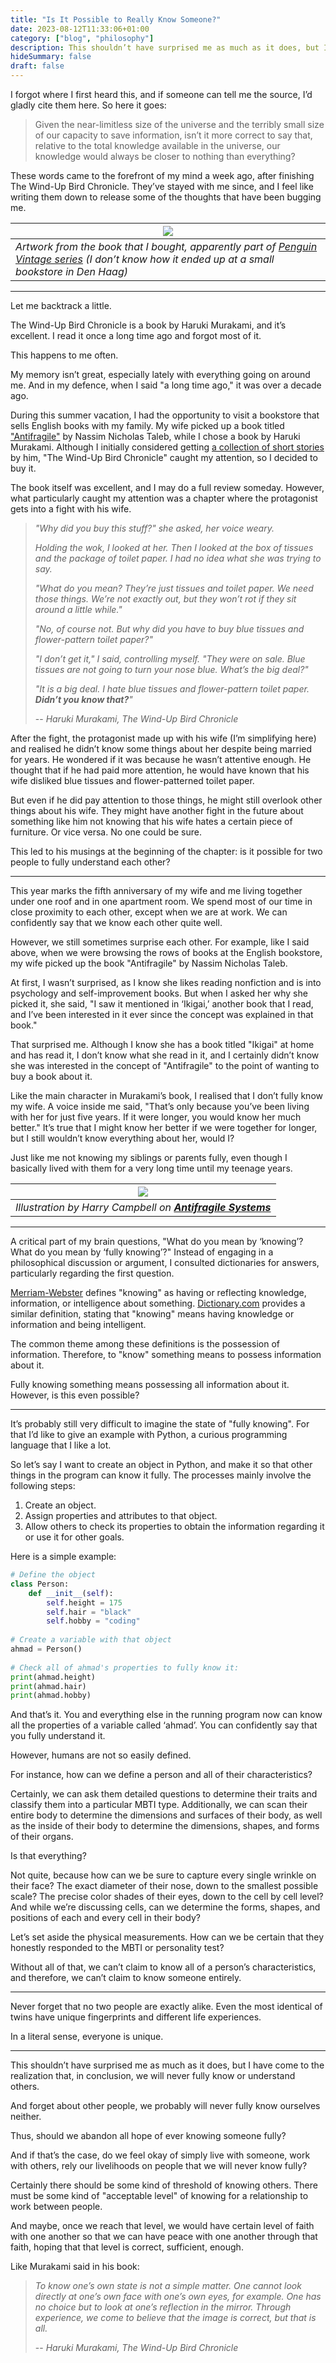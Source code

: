 ```yaml
---
title: "Is It Possible to Really Know Someone?"
date: 2023-08-12T11:33:06+01:00
category: ["blog", "philosophy"]
description: This shouldn’t have surprised me as much as it does, but I have come to the realization that, in conclusion, we will never fully know or understand others or even ourselves.
hideSummary: false
draft: false
---
```


I forgot where I first heard this, and if someone can tell me the source, I’d
gladly cite them here. So here it goes:

> Given the near-limitless size of the universe and the terribly small size of
> our capacity to save information, isn’t it more correct to say that, relative
> to the total knowledge available in the universe, our knowledge would always
> be closer to nothing than everything?

These words came to the forefront of my mind a week ago, after finishing The
Wind-Up Bird Chronicle. They’ve stayed with me since, and I feel like writing
them down to release some of the thoughts that have been bugging me.

| ![](/assets/img/to-really-know-someone/img01.jpg) |
| --- |
| *Artwork from the book that I bought, apparently part of [Penguin Vintage series](https://shop.penguin.co.uk/products/the-wind-up-bird-chronicle-vintage1) (I don’t know how it ended up at a small bookstore in Den Haag)* |

---

Let me backtrack a little.

The Wind-Up Bird Chronicle is a book by Haruki Murakami, and it’s excellent. I
read it once a long time ago and forgot most of it.

This happens to me often.

My memory isn’t great, especially lately with everything going on around me. And
in my defence, when I said "a long time ago," it was over a decade ago.

During this summer vacation, I had the opportunity to visit a bookstore that
sells English books with my family. My wife picked up a book titled
["Antifragile"](https://www.goodreads.com/book/show/34656246-antifragile) by
Nassim Nicholas Taleb, while I chose a book by Haruki Murakami. Although I
initially considered getting [a collection of short
stories](https://www.goodreads.com/book/show/18295942-blind-willow-sleeping-woman)
by him, "The Wind-Up Bird Chronicle" caught my attention, so I decided to buy
it.

The book itself was excellent, and I may do a full review someday. However, what
particularly caught my attention was a chapter where the protagonist gets into a
fight with his wife.

> *"Why did you buy this stuff?" she asked, her voice weary.*
>
> *Holding the wok, I looked at her. Then I looked at the box of tissues and the
> package of toilet paper. I had no idea what she was trying to say.*
>
> *"What do you mean? They’re just tissues and toilet paper. We need those
> things. We’re not exactly out, but they won’t rot if they sit around a little
> while."*
>
> *"No, of course not. But why did you have to buy blue tissues and
> flower-pattern toilet paper?"*
>
> *"I don’t get it," I said, controlling myself. "They were on sale. Blue
> tissues are not going to turn your nose blue. What’s the big deal?"*
>
> *"It is a big deal. I hate blue tissues and flower-pattern toilet paper.
> **Didn’t you know that?**"*
>
> -- <cite>Haruki Murakami, The Wind-Up Bird Chronicle</cite>

After the fight, the protagonist made up with his wife (I’m simplifying here)
and realised he didn’t know some things about her despite being married for
years. He wondered if it was because he wasn’t attentive enough. He thought that
if he had paid more attention, he would have known that his wife disliked blue
tissues and flower-patterned toilet paper.

But even if he did pay attention to those things, he might still overlook other
things about his wife. They might have another fight in the future about
something like him not knowing that his wife hates a certain piece of furniture.
Or vice versa. No one could be sure.

This led to his musings at the beginning of the chapter: is it possible for two
people to fully understand each other?

---

This year marks the fifth anniversary of my wife and me living together under
one roof and in one apartment room. We spend most of our time in close proximity
to each other, except when we are at work. We can confidently say that we know
each other quite well.

However, we still sometimes surprise each other. For example, like I said above,
when we were browsing the rows of books at the English bookstore, my wife picked
up the book "Antifragile" by Nassim Nicholas Taleb.

At first, I wasn’t surprised, as I know she likes reading nonfiction and is into
psychology and self-improvement books. But when I asked her why she picked it,
she said, "I saw it mentioned in ‘Ikigai,’ another book that I read, and I’ve
been interested in it ever since the concept was explained in that book."

That surprised me. Although I know she has a book titled "Ikigai" at home and
has read it, I don’t know what she read in it, and I certainly didn’t know she
was interested in the concept of "Antifragile" to the point of wanting to buy a
book about it.

Like the main character in Murakami’s book, I realised that I don’t fully know
my wife. A voice inside me said, "That’s only because you’ve been living with
her for just five years. If it were longer, you would know her much better."
It’s true that I might know her better if we were together for longer, but I
still wouldn’t know everything about her, would I?

Just like me not knowing my siblings or parents fully, even though I basically
lived with them for a very long time until my teenage years.

| ![](/assets/img/to-really-know-someone/img02.jpg) |
| --- |
| *Illustration by Harry Campbell on **[Antifragile Systems](https://spectrum.ieee.org/antifragile-systems)*** |

---

A critical part of my brain questions, "What do you mean by ‘knowing’? What do
you mean by ‘fully knowing’?" Instead of engaging in a philosophical discussion
or argument, I consulted dictionaries for answers, particularly regarding the
first question.

[Merriam-Webster](https://www.merriam-webster.com/dictionary/knowing) defines
"knowing" as having or reflecting knowledge, information, or intelligence about
something. [Dictionary.com](http://dictionary.com/) provides a similar
definition, stating that "knowing" means having knowledge or information and
being intelligent.

The common theme among these definitions is the possession of information.
Therefore, to "know" something means to possess information about it.

Fully knowing something means possessing all information about it. However, is
this even possible?

---

It’s probably still very difficult to imagine the state of "fully knowing". For
that I’d like to give an example with Python, a curious programming language
that I like a lot.

So let’s say I want to create an object in Python, and make it so that other
things in the program can know it fully. The processes mainly involve the
following steps:

1. Create an object.
2. Assign properties and attributes to that object.
3. Allow others to check its properties to obtain the information regarding it
   or use it for other goals.

Here is a simple example:

```python
# Define the object
class Person:
    def __init__(self):
        self.height = 175
        self.hair = "black"
        self.hobby = "coding"
 
# Create a variable with that object
ahmad = Person()
 
# Check all of ahmad's properties to fully know it:
print(ahmad.height)
print(ahmad.hair)
print(ahmad.hobby)
```

And that’s it. You and everything else in the running program now can know all
the properties of a variable called ‘ahmad’. You can confidently say that you
fully understand it.

However, humans are not so easily defined.

For instance, how can we define a person and all of their characteristics?

Certainly, we can ask them detailed questions to determine their traits and
classify them into a particular MBTI type. Additionally, we can scan their
entire body to determine the dimensions and surfaces of their body, as well as
the inside of their body to determine the dimensions, shapes, and forms of their
organs.

Is that everything?

Not quite, because how can we be sure to capture every single wrinkle on their
face? The exact diameter of their nose, down to the smallest possible scale? The
precise color shades of their eyes, down to the cell by cell level? And while
we’re discussing cells, can we determine the forms, shapes, and positions of
each and every cell in their body?

Let’s set aside the physical measurements. How can we be certain that they
honestly responded to the MBTI or personality test?

Without all of that, we can’t claim to know all of a person’s characteristics,
and therefore, we can’t claim to know someone entirely.

---

Never forget that no two people are exactly alike. Even the most identical of
twins have unique fingerprints and different life experiences.

In a literal sense, everyone is unique.

---

This shouldn’t have surprised me as much as it does, but I have come to the
realization that, in conclusion, we will never fully know or understand others.

And forget about other people, we probably will never fully know ourselves
neither.

Thus, should we abandon all hope of ever knowing someone fully?

And if that’s the case, do we feel okay of simply live with someone, work with
others, rely our livelihoods on people that we will never know fully?

Certainly there should be some kind of threshold of knowing others. There must
be some kind of "acceptable level" of knowing for a relationship to work between
people.

And maybe, once we reach that level, we would have certain level of faith with
one another so that we can have peace with one another through that faith,
hoping that that level is correct, sufficient, enough.

Like Murakami said in his book:

> *To know one’s own state is not a simple matter. One cannot look directly at
> one’s own face with one’s own eyes, for example. One has no choice but to look
> at one’s reflection in the mirror. Through experience, we come to believe that
> the image is correct, but that is all.*
>
> -- <cite>Haruki Murakami, The Wind-Up Bird Chronicle</cite>